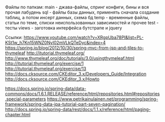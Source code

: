 Файлы по папкам:
main - джава-файлы, спринг конфиги, бины и вся прочая лабудень
sql - файлы базы данных, применять сначала создание таблиц, а потом инсерт данных, схема бд
temp - временные файлы, статьи по теме, списки неиспользованных зависимостей и прочее
test - тесты
views - заготовка интерфейса бутстрапе и jquery


Ссылки:
https://www.youtube.com/watch?v=XRgpUba78PI&list=PL-KSt1w_h7Kn15WNZ0NyI02mVLkQTeDyc&index=4
https://spring.io/blog/2012/10/30/spring-mvc-from-jsp-and-tiles-to-thymeleaf
http://itutorial.thymeleaf.org/
http://www.thymeleaf.org/doc/tutorials/3.0/usingthymeleaf.html
http://itutorial.thymeleaf.org/exercise/1
http://itutorial.thymeleaf.org/exercise/13
http://docs.cksource.com/CKEditor_3.x/Developers_Guide/Integration
http://docs.cksource.com/CKEditor_3.x/Howto

https://docs.spring.io/spring-data/data-commons/docs/1.6.1.RELEASE/reference/html/repositories.html#repositories.special-parameters
https://www.petrikainulainen.net/programming/spring-framework/spring-data-jpa-tutorial-part-seven-pagination/
http://docs.spring.io/spring-data/rest/docs/1.1.x/reference/html/paging-chapter.html
